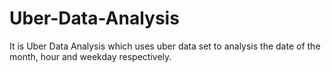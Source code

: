 # Uber-Data-Analysis
It is Uber Data Analysis which uses uber data set to analysis the date of the month, hour and weekday respectively.
